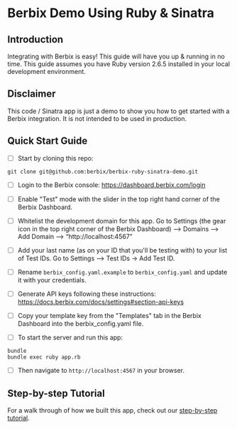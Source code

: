 # Berbix Demo Using Ruby & Sinatra

## Introduction
Integrating with Berbix is easy!  This guide will have you up & running in no time.  This guide assumes you have Ruby version 2.6.5 installed in your local development environment.

## Disclaimer
This code / Sinatra app is just a demo to show you how to get started with a Berbix integration.  It is not intended to be used in production.

## Quick Start Guide
- [ ] Start by cloning this repo:
```
git clone git@github.com:berbix/berbix-ruby-sinatra-demo.git
```

- [ ] Login to the Berbix console: https://dashboard.berbix.com/login

- [ ] Enable "Test" mode with the slider in the top right hand corner of the Berbix Dashboard.

- [ ] Whitelist the development domain for this app.  Go to Settings (the gear icon in the top right corner of the Berbix Dashboard) —> Domains —> Add Domain —> “http://localhost:4567”

- [ ] Add your last name (as on your ID that you'll be testing with) to your list of Test IDs.  Go to Settings —> Test IDs -> Add Test ID.

- [ ] Rename `berbix_config.yaml.example` to `berbix_config.yaml` and update it with your credentials.

- [ ] Generate API keys following these instructions: https://docs.berbix.com/docs/settings#section-api-keys

- [ ] Copy your template key from the "Templates" tab in the Berbix Dashboard into the berbix_config.yaml file.

- [ ] To start the server and run this app:
```
bundle
bundle exec ruby app.rb
```
- [ ] Then navigate to `http://localhost:4567` in your browser.

## Step-by-step Tutorial
For a walk through of how we built this app, check out our [step-by-step tutorial](./step-by-step-tutorial.md).
